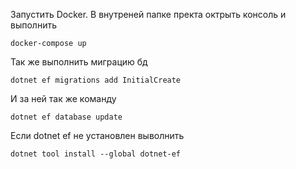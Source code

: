 Запустить Docker. В внутреней папке пректа октрыть консоль и выполнить
```
docker-compose up
```
Так же выполнить миграцию бд 
```
dotnet ef migrations add InitialCreate
```
И за ней так же команду
```
dotnet ef database update
```
Если dotnet ef не установлен выволнить 
```
dotnet tool install --global dotnet-ef
```


